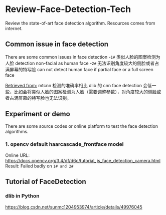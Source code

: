 # Review-Face-Detection-Tech
Review the state-of-art face detection algorithm. Resources comes from internet. 

## Common issue in face detection
There are some common issues in face detection
  -`1#` 类似人脸的图案检测为人脸  detection non-facial as human face
  -`2#` 无法识别角度较大的侧脸或者占满屏幕的特写脸 can not detect human face if partial face or a full screen face

[Retrieved from:](https://github.com/AlfnXd/video_clipper/wiki/How-to-use) mtcnn 检测的准确率相比 dlib 的 cnn face detection 会低一些，比如会将类似人脸的图案检测为人脸（需要调整参数），对角度较大的侧脸或者占满屏幕的特写脸也无法识别。

## Experiment or demo
There are some source codes or online platform to test the face detection algorithms.

### 1. opencv default haarcascade_frontface model 
Online URL: https://docs.opencv.org/3.4/df/d6c/tutorial_js_face_detection_camera.html
Result: Failed badly on `1# and 2#`


## Tutorial of FaceDetection

### dlib in Python
https://blog.csdn.net/sunmc1204953974/article/details/49976045
